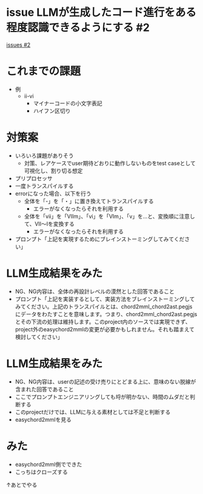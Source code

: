 # issue LLMが生成したコード進行をある程度認識できるようにする #2
[issues #2](https://github.com/cat2151/chord2mml/issues/2)

# これまでの課題
- 例
  - ii-vi
    - マイナーコードの小文字表記
    - ハイフン区切り

# 対策案
- いろいろ課題がありそう
  - 対策、レアケースでuser期待どおりに動作しないものをtest caseとして可視化し、割り切る想定
- プリプロセッサ
 - 一度トランスパイルする
 - errorになった場合、以下を行う
   - 全体を「-」を「・」に置き換えてトランスパイルする
     - エラーがなくなったらそれを利用する
   - 全体を「vii」を「VIIm」、「vi」を「VIm」、「v」を...と、変換順に注意して、VII～Iを変換する
     - エラーがなくなったらそれを利用する
- プロンプト「上記を実現するためにブレインストーミングしてみてください」

# LLM生成結果をみた
- NG、NG内容は、全体の再設計レベルの漠然とした回答であること
- プロンプト「上記を実装するとして、実装方法をブレインストーミングしてみてください。上記のトランスパイルとは、chord2mml_chord2ast.pegjsにデータをわたすことを意味します。つまり、chord2mml_chord2ast.pegjsとその下流の処理は維持します。このproject内のソースでは実現できず、project外のeasychord2mmlの変更が必要かもしれません。それも踏まえて検討してください」

# LLM生成結果をみた
- NG、NG内容は、userの記述の受け売りにとどまる上に、意味のない脱線が含まれた回答であること
- ここでプロンプトエンジニアリングしても埒が明かない、時間のムダだと判断する
- このprojectだけでは、LLMに与える素材としては不足と判断する
- easychord2mmlを見る

# みた
- easychord2mml側でできた
- こっちはクローズする

↑あとでやる
